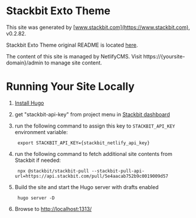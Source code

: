 # Stackbit Exto Theme

This site was generated by [www.stackbit.com](https://www.stackbit.com), v0.2.82.

Stackbit Exto Theme original README is located [here](./README.theme.md).

The content of this site is managed by NetlifyCMS. Visit https://{yoursite-domain}/admin to manage site content.

# Running Your Site Locally

1. [Install Hugo](https://gohugo.io/getting-started/quick-start/#step-1-install-hugo)

1. get "stackbit-api-key" from project menu in [Stackbit dashboard](https://app.stackbit.com/dashboard)

1. run the following command to assign this key to `STACKBIT_API_KEY` environment variable:

        export STACKBIT_API_KEY={stackbit_netlify_api_key}

1. run the following command to fetch additional site contents from Stackbit if needed:

        npx @stackbit/stackbit-pull --stackbit-pull-api-url=https://api.stackbit.com/pull/5e4aacab752b9c0019009d57

1. Build the site and start the Hugo server with drafts enabled

        hugo server -D

1. Browse to [http://localhost:1313/](http://localhost:1313/)
